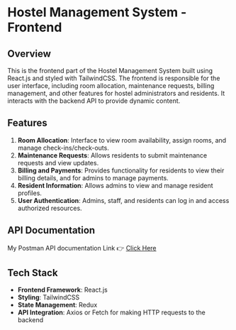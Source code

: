 # Hostel Management System - Frontend

## Overview

This is the frontend part of the Hostel Management System built using React.js and styled with TailwindCSS. The frontend is responsible for the user interface, including room allocation, maintenance requests, billing management, and other features for hostel administrators and residents. It interacts with the backend API to provide dynamic content.

## Features

1. **Room Allocation**: Interface to view room availability, assign rooms, and manage check-ins/check-outs.
2. **Maintenance Requests**: Allows residents to submit maintenance requests and view updates.
3. **Billing and Payments**: Provides functionality for residents to view their billing details, and for admins to manage payments.
4. **Resident Information**: Allows admins to view and manage resident profiles.
5. **User Authentication**: Admins, staff, and residents can log in and access authorized resources.

## API Documentation

My Postman API documentation Link 👉 [Click Here](https://documenter.getpostman.com/view/39168834/2sAYHwJPuJ#4f412d8d-029d-412c-82ef-00ec639c3613)


## Tech Stack

- **Frontend Framework**: React.js
- **Styling**: TailwindCSS
- **State Management**:  Redux 
- **API Integration**: Axios or Fetch for making HTTP requests to the backend
